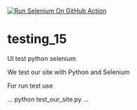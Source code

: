 [![Run Selenium On GitHub Action](https://github.com/VicDrv/testing_15/actions/workflows/Selenium-Action-Template.yaml/badge.svg)](https://github.com/VicDrv/testing_15/actions/workflows/Selenium-Action-Template.yaml)
# testing_15
UI test python selenium


We test our site with Python and Selenium

For run test use

...
python test_our_site.py
...
